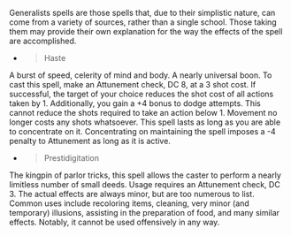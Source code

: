 Generalists spells are those spells that, due to their simplistic
nature, can come from a variety of sources, rather than a single school.
Those taking them may provide their own explanation for the way the
effects of the spell are accomplished.

  - > Haste

A burst of speed, celerity of mind and body. A nearly universal boon. To
cast this spell, make an Attunement check, DC 8, at a 3 shot cost. If
successful, the target of your choice reduces the shot cost of all
actions taken by 1. Additionally, you gain a +4 bonus to dodge attempts.
This cannot reduce the shots required to take an action below 1.
Movement no longer costs any shots whatsoever. This spell lasts as long
as you are able to concentrate on it. Concentrating on maintaining the
spell imposes a -4 penalty to Attunement as long as it is active.

  - > Prestidigitation

The kingpin of parlor tricks, this spell allows the caster to perform a
nearly limitless number of small deeds. Usage requires an Attunement
check, DC 3. The actual effects are always minor, but are too numerous
to list. Common uses include recoloring items, cleaning, very minor (and
temporary) illusions, assisting in the preparation of food, and many
similar effects. Notably, it cannot be used offensively in any way.
